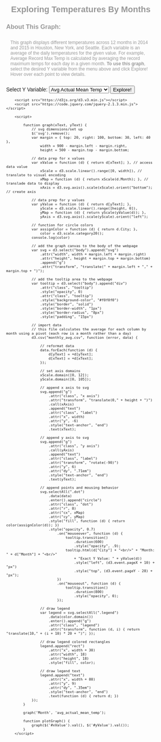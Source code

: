 
<html>
<style>
    body {
        font: 11px sans-serif;
    }

    .axis path,
    .axis line {
        fill: none;
        stroke: #000;
        shape-rendering: crispEdges;
    }

    .dot {
        stroke: #000;
    }

    .tooltip {
        position: absolute;
        width: 100;
        height: 28px;
        pointer-events: none;
    }

    h1 {
        text-align: center;
    }

    h2 {
        text-align: left;
    }
    .about {
        font: 12px sans-serif;
        padding: 0.7rem;
    }
    .title, .subtitle, .about {
        color: #989898
    }
    label {
        font: 14px sans-serif;
    }

</style>
    <h1 class="title">Exploring Temperatures By Months</h1>
    <h2 class="subtitle">About This Graph:</h2>
    <p class="about">This graph displays different temperatures across 12 months in 2014 and 2015 in Houston, New York, and Seattle. Each variable is an average of the daily temperatures for the given value.
    For example, Average Record Max Temp is calculated by averaging the record maximum temps for each day in a given month.
    <b>To use this graph</b>, select the desired Y variable from the menu above and click Explore! Hover over each point to view details.</p>
    <!-- create options for dropdown menu -->
    <p><span><label for="y-axis">Select Y Variable: </label></span>
        <select id="yValue">
            <option value="avg_actual_mean_temp">Avg Actual Mean Temp</option>
            <option value="avg_actual_max_temp">Avg Actual Max Temp</option>
            <option value="avg_actual_min_temp">Avg Actual Min Temp</option>
            <option value="avg_record_max_temp">Avg Record Max Temp</option>
            <option value="avg_record_min_temp">Avg Record Min Temp</option>
        </select>
    <button onclick="plotGraph()">Explore!</button>

<body>

        <script src="https://d3js.org/d3.v3.min.js"></script>
        <script src="https://code.jquery.com/jquery-2.1.3.min.js"></script>

        <script>

            function graph(xText, yText) {
                // svg dimensions/set up
                $('svg').remove();
                var margin = { top: 20, right: 100, bottom: 30, left: 40 },
                    width = 900 - margin.left - margin.right,
                    height = 500 - margin.top - margin.bottom;

                // data prep for x values
                var xValue = function (d) { return d[xText]; }, // access data value
                    xScale = d3.scale.linear().range([0, width]), // translate to visual encoding
                    xMap = function (d) { return xScale(d.Month); }, // translade data to display
                    xAxis = d3.svg.axis().scale(xScale).orient("bottom"); // create axis

                // data prep for y values
                var yValue = function (d) { return d[yText]; },
                    yScale = d3.scale.linear().range([height, 0]),
                    yMap = function (d) { return yScale(yValue(d)); },
                    yAxis = d3.svg.axis().scale(yScale).orient("left");

                // function for circle colors
                var assignColor = function (d) { return d.City; },
                    color = d3.scale.category20();
                console.log(color)

                // add the graph canvas to the body of the webpage
                var svg = d3.select("body").append("svg")
                    .attr("width", width + margin.left + margin.right)
                    .attr("height", height + margin.top + margin.bottom)
                    .append("g")
                    .attr("transform", "translate(" + margin.left + "," + margin.top + ")");

                // add the tooltip area to the webpage
                var tooltip = d3.select("body").append("div")
                    .attr("class", "tooltip")
                    .style("opacity", 0)
                    .attr("class", "tooltip")
                    .style("background-color", "#f0f0f0")
                    .style("border", "solid")
                    .style("border-width", "1px")
                    .style("border-radius", "8px")
                    .style("padding", "15px")

                // import data
                // this file calculates the average for each column by month using a pivot (each row is a month rather than a day)
                d3.csv("monthly_avg.csv", function (error, data) {

                    // reformat data
                    data.forEach(function (d) {
                        d[yText] = +d[yText];
                        d[xText] = +d[xText];
                    });

                    // set axis domains
                    xScale.domain([0, 12]);
                    yScale.domain([0, 105]);

                    // append x axis to svg
                    svg.append("g")
                        .attr("class", "x axis")
                        .attr("transform", "translate(0," + height + ")")
                        .call(xAxis)
                        .append("text")
                        .attr("class", "label")
                        .attr("x", width)
                        .attr("y", -6)
                        .style("text-anchor", "end")
                        .text(xText);

                    // append y axis to svg
                    svg.append("g")
                        .attr("class", "y axis")
                        .call(yAxis)
                        .append("text")
                        .attr("class", "label")
                        .attr("transform", "rotate(-90)")
                        .attr("y", 6)
                        .attr("dy", ".71em")
                        .style("text-anchor", "end")
                        .text(yText);

                    // append points and mousing behavior
                    svg.selectAll(".dot")
                        .data(data)
                        .enter().append("circle")
                        .attr("class", "dot")
                        .attr("r", 8)
                        .attr("cx", xMap)
                        .attr("cy", yMap)
                        .style("fill", function (d) { return color(assignColor(d)); })
                        .style("opacity", 0.7)
                            .on("mouseover", function (d) {
                                tooltip.transition()
                                    .duration(600)
                                    .style("opacity", .9);
                                tooltip.html(d["City"] + "<br/>" + "Month: " + d["Month"] + "<br/>"
                                    + "Exact Y Value: " + yValue(d))
                                    .style("left", (d3.event.pageX + 10) + "px")
                                    .style("top", (d3.event.pageY - 28) + "px");
                            })
                            .on("mouseout", function (d) {
                                tooltip.transition()
                                    .duration(800)
                                    .style("opacity", 0);
                            });

                    // draw legend
                    var legend = svg.selectAll(".legend")
                        .data(color.domain())
                        .enter().append("g")
                        .attr("class", "legend")
                        .attr("transform", function (d, i) { return "translate(10," + (i + 10) * 20 + ")"; });

                    // draw legend colored rectangles
                    legend.append("rect")
                        .attr("x", width + 30)
                        .attr("width", 18)
                        .attr("height", 18)
                        .style("fill", color);

                    // draw legend text
                    legend.append("text")
                        .attr("x", width + 80)
                        .attr("y", 9)
                        .attr("dy", ".35em")
                        .style("text-anchor", "end")
                        .text(function (d) { return d; })
                });
            }

            graph('Month', 'avg_actual_mean_temp');

            function plotGraph() {
                graph($('#xValue').val(), $('#yValue').val());
            }
        </script>
</body>
<html>
